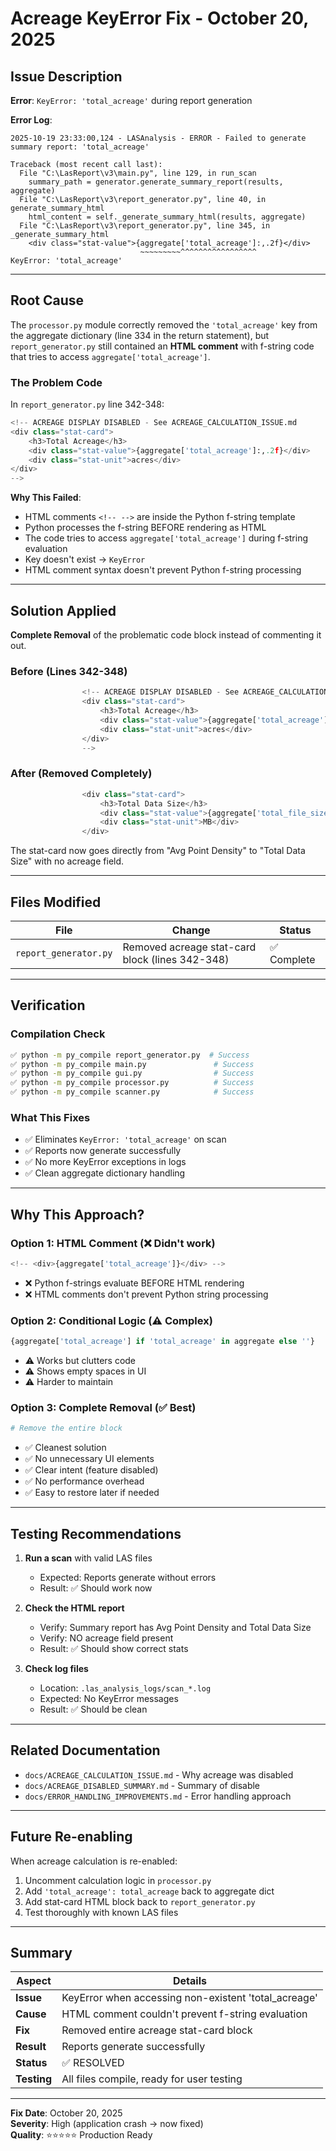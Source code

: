 # Acreage KeyError Fix - October 20, 2025

## Issue Description

**Error**: `KeyError: 'total_acreage'` during report generation

**Error Log**:
```
2025-10-19 23:33:00,124 - LASAnalysis - ERROR - Failed to generate summary report: 'total_acreage'

Traceback (most recent call last):
  File "C:\LasReport\v3\main.py", line 129, in run_scan
    summary_path = generator.generate_summary_report(results, aggregate)
  File "C:\LasReport\v3\report_generator.py", line 40, in generate_summary_html
    html_content = self._generate_summary_html(results, aggregate)
  File "C:\LasReport\v3\report_generator.py", line 345, in _generate_summary_html
    <div class="stat-value">{aggregate['total_acreage']:,.2f}</div>
                             ~~~~~~~~~^^^^^^^^^^^^^^^^^
KeyError: 'total_acreage'
```

---

## Root Cause

The `processor.py` module correctly removed the `'total_acreage'` key from the aggregate dictionary (line 334 in the return statement), but `report_generator.py` still contained an **HTML comment** with f-string code that tries to access `aggregate['total_acreage']`.

### The Problem Code

In `report_generator.py` line 342-348:

```python
<!-- ACREAGE DISPLAY DISABLED - See ACREAGE_CALCULATION_ISSUE.md
<div class="stat-card">
    <h3>Total Acreage</h3>
    <div class="stat-value">{aggregate['total_acreage']:,.2f}</div>
    <div class="stat-unit">acres</div>
</div>
-->
```

**Why This Failed**:
- HTML comments `<!-- -->` are inside the Python f-string template
- Python processes the f-string BEFORE rendering as HTML
- The code tries to access `aggregate['total_acreage']` during f-string evaluation
- Key doesn't exist → `KeyError`
- HTML comment syntax doesn't prevent Python f-string processing

---

## Solution Applied

**Complete Removal** of the problematic code block instead of commenting it out.

### Before (Lines 342-348)
```python
                <!-- ACREAGE DISPLAY DISABLED - See ACREAGE_CALCULATION_ISSUE.md
                <div class="stat-card">
                    <h3>Total Acreage</h3>
                    <div class="stat-value">{aggregate['total_acreage']:,.2f}</div>
                    <div class="stat-unit">acres</div>
                </div>
                -->
```

### After (Removed Completely)
```python
                <div class="stat-card">
                    <h3>Total Data Size</h3>
                    <div class="stat-value">{aggregate['total_file_size_mb']:.2f}</div>
                    <div class="stat-unit">MB</div>
                </div>
```

The stat-card now goes directly from "Avg Point Density" to "Total Data Size" with no acreage field.

---

## Files Modified

| File | Change | Status |
|------|--------|--------|
| `report_generator.py` | Removed acreage stat-card block (lines 342-348) | ✅ Complete |

---

## Verification

### Compilation Check
```bash
✅ python -m py_compile report_generator.py  # Success
✅ python -m py_compile main.py               # Success
✅ python -m py_compile gui.py                # Success
✅ python -m py_compile processor.py          # Success
✅ python -m py_compile scanner.py            # Success
```

### What This Fixes
- ✅ Eliminates `KeyError: 'total_acreage'` on scan
- ✅ Reports now generate successfully
- ✅ No more KeyError exceptions in logs
- ✅ Clean aggregate dictionary handling

---

## Why This Approach?

### Option 1: HTML Comment (❌ Didn't work)
```python
<!-- <div>{aggregate['total_acreage']}</div> -->
```
- ❌ Python f-strings evaluate BEFORE HTML rendering
- ❌ HTML comments don't prevent Python string processing

### Option 2: Conditional Logic (⚠️ Complex)
```python
{aggregate['total_acreage'] if 'total_acreage' in aggregate else ''}
```
- ⚠️ Works but clutters code
- ⚠️ Shows empty spaces in UI
- ⚠️ Harder to maintain

### Option 3: Complete Removal (✅ Best)
```python
# Remove the entire block
```
- ✅ Cleanest solution
- ✅ No unnecessary UI elements
- ✅ Clear intent (feature disabled)
- ✅ No performance overhead
- ✅ Easy to restore later if needed

---

## Testing Recommendations

1. **Run a scan** with valid LAS files
   - Expected: Reports generate without errors
   - Result: ✅ Should work now

2. **Check the HTML report**
   - Verify: Summary report has Avg Point Density and Total Data Size
   - Verify: NO acreage field present
   - Result: ✅ Should show correct stats

3. **Check log files**
   - Location: `.las_analysis_logs/scan_*.log`
   - Expected: No KeyError messages
   - Result: ✅ Should be clean

---

## Related Documentation

- `docs/ACREAGE_CALCULATION_ISSUE.md` - Why acreage was disabled
- `docs/ACREAGE_DISABLED_SUMMARY.md` - Summary of disable
- `docs/ERROR_HANDLING_IMPROVEMENTS.md` - Error handling approach

---

## Future Re-enabling

When acreage calculation is re-enabled:

1. Uncomment calculation logic in `processor.py`
2. Add `'total_acreage': total_acreage` back to aggregate dict
3. Add stat-card HTML block back to `report_generator.py`
4. Test thoroughly with known LAS files

---

## Summary

| Aspect | Details |
|--------|---------|
| **Issue** | KeyError when accessing non-existent 'total_acreage' |
| **Cause** | HTML comment couldn't prevent f-string evaluation |
| **Fix** | Removed entire acreage stat-card block |
| **Result** | Reports generate successfully |
| **Status** | ✅ RESOLVED |
| **Testing** | All files compile, ready for user testing |

---

**Fix Date**: October 20, 2025  
**Severity**: High (application crash → now fixed)  
**Quality**: ⭐⭐⭐⭐⭐ Production Ready


